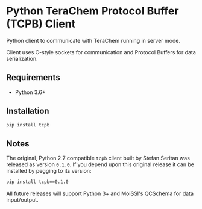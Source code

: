 # Python TeraChem Protocol Buffer (TCPB) Client

Python client to communicate with TeraChem running in server mode.

Client uses C-style sockets for communication and Protocol Buffers for data serialization.

## Requirements

- Python 3.6+

## Installation

```sh
pip install tcpb
```

## Notes

The original, Python 2.7 compatible `tcpb` client built by Stefan Seritan was released as version `0.1.0`. If you depend upon this original release it can be installed by pegging to its version:

```sh
pip install tcpb==0.1.0
```

All future releases will support Python 3+ and MolSSI's QCSchema for data input/output.
